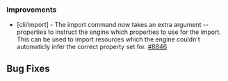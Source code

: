### Improvements

- [cli/import] - The import command now takes an extra argument --properties to instruct the engine which properties to use for the import. This can be used to import resources which the engine couldn't automaticly infer the correct property set for.
  [#8846](https://github.com/pulumi/pulumi/pull/8846)

## Bug Fixes